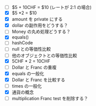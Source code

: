 - [ ] $5 + 10CHF = $10 (レートが 2:1 の場合)
- [x] $5 \*2 = $10
- [x] amount を private にする
- [x] dollar の副作用をどうする？
- [ ] Money の丸め処理どうする？
- [x] equals()
- [ ] hashCode
- [ ] null との等価性比較
- [ ] 他のオブジェクトとの等価性比較
- [x] 5CHF \* 2 = 10CHF
- [ ] Dollar と Franc の重複
- [x] equals の一般化
- [x] Dollar と Franc を比較する
- [ ] times の一般化
- [x] 通貨の概念
- [ ] multiplication Franc test を削除する？

